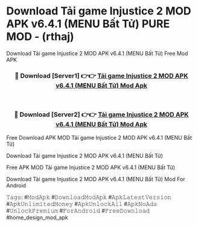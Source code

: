 # Download Tải game Injustice 2 MOD APK v6.4.1 (MENU Bất Tử) PURE MOD - (rthaj)
Download Tải game Injustice 2 MOD APK v6.4.1 (MENU Bất Tử) Free Mod APK

<div align="center">
<h3>🔴 Download [Server1] 👉👉 <a href="https://apk-comot.site?title=Tải_game_Injustice_2_MOD_APK_v6.4.1_(MENU_Bất_Tử)">Tải game Injustice 2 MOD APK v6.4.1 (MENU Bất Tử) Mod Apk</a></h3><br>

<h3>🔴 Download [Server2] 👉👉 <a href="https://apk-comot.site?title=Tải_game_Injustice_2_MOD_APK_v6.4.1_(MENU_Bất_Tử)">Tải game Injustice 2 MOD APK v6.4.1 (MENU Bất Tử) Mod Apk</a></h3>
</div>


Free Download APK MOD Tải game Injustice 2 MOD APK v6.4.1 (MENU Bất Tử)

Download Tải game Injustice 2 MOD APK v6.4.1 (MENU Bất Tử) 

Free APK MOD Tải game Injustice 2 MOD APK v6.4.1 (MENU Bất Tử) 

Download Tải game Injustice 2 MOD APK v6.4.1 (MENU Bất Tử) Mod For Android

𝚃𝚊𝚐𝚜: #𝙼𝚘𝚍𝙰𝚙𝚔 #𝙳𝚘𝚠𝚗𝚕𝚘𝚊𝚍𝙼𝚘𝚍𝙰𝚙𝚔 #𝙰𝚙𝚔𝙻𝚊𝚝𝚎𝚜𝚝𝚅𝚎𝚛𝚜𝚒𝚘𝚗 #𝙰𝚙𝚔𝚄𝚗𝚕𝚒𝚖𝚒𝚝𝚎𝚍𝙼𝚘𝚗𝚎𝚢 #𝙰𝚙𝚔𝚄𝚗𝚕𝚘𝚌𝚔𝙰𝚕𝚕 #𝙰𝚙𝚔𝙽𝚘𝙰𝚍𝚜 #𝚄𝚗𝚕𝚘𝚌𝚔𝙿𝚛𝚎𝚖𝚒𝚞𝚖 #𝙵𝚘𝚛𝙰𝚗𝚍𝚛𝚘𝚒𝚍 #𝙵𝚛𝚎𝚎𝙳𝚘𝚠𝚗𝚕𝚘𝚊𝚍 #home_design_mod_apk